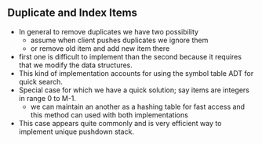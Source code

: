 ## Duplicate and Index Items

- In general to remove duplicates we have two possibility
  - assume when client pushes duplicates we ignore them
  - or remove old item and add new item there
- first one is difficult to implement than the second because it requires that we modify the data structures.
- This kind of implementation accounts for using the symbol table ADT for quick search.
- Special case for which we have a quick solution; say items are integers in range 0 to M-1.
  - we can maintain an another as a hashing table for fast access and this method can used with both implementations
- This case appears quite commonly and is very efficient way to implement unique pushdown stack.

